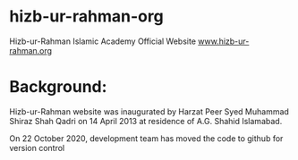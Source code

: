 # hizb-ur-rahman-org
Hizb-ur-Rahman Islamic Academy Official Website
www.hizb-ur-rahman.org


# Background:
Hizb-ur-Rahman website was inaugurated by Harzat Peer Syed Muhammad Shiraz Shah Qadri on 14 April 2013 at residence of A.G. Shahid Islamabad.

On 22 October 2020, development team has moved the code to github for version control

